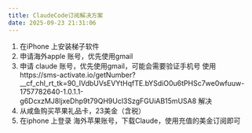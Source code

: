```yaml
---
title: ClaudeCode订阅解决方案
date: 2025-09-23 21:31:06
---
```

1. 在iPhone 上安装梯子软件
2. 申请海外apple 账号，优先使用gmail
3. 申请 claude 账号，优先使用gmail，可能会需要验证手机号 使用https://sms-activate.io/getNumber?__cf_chl_rt_tk=90_IVdbUVsEVYtHqfTE.bYSdiO0u6tPHSc7we0wfuuw-1757782640-1.0.1.1-g6DcxzMJ8ljxeDhp9t79QH9Ucl3SzgFGUiAB15mUSA8 解决
4. 从咸鱼购买苹果礼品卡，23美金（含税）
5. 在iphone 上登录 海外苹果账号，下载Claude，使用充值的美金订阅即可